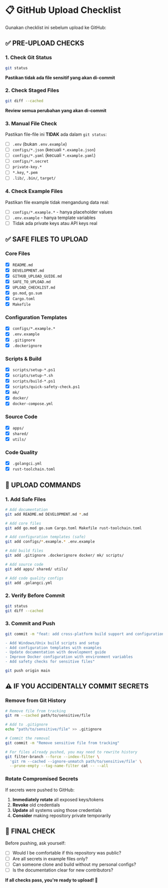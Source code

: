 # 📋 GitHub Upload Checklist

Gunakan checklist ini sebelum upload ke GitHub:

## ✅ PRE-UPLOAD CHECKS

### 1. Check Git Status
```bash
git status
```
**Pastikan tidak ada file sensitif yang akan di-commit**

### 2. Check Staged Files
```bash
git diff --cached
```
**Review semua perubahan yang akan di-commit**

### 3. Manual File Check
Pastikan file-file ini **TIDAK** ada dalam `git status`:
- [ ] `.env` (bukan `.env.example`)
- [ ] `configs/*.json` (kecuali `*.example.json`)
- [ ] `configs/*.yaml` (kecuali `*.example.yaml`)
- [ ] `configs/*.secret`
- [ ] `private-key.*`
- [ ] `*.key`, `*.pem`
- [ ] `.lib/`, `.bin/`, `target/`

### 4. Check Example Files
Pastikan file example tidak mengandung data real:
- [ ] `configs/*.example.*` - hanya placeholder values
- [ ] `.env.example` - hanya template variables
- [ ] Tidak ada private keys atau API keys real

## ✅ SAFE FILES TO UPLOAD

### Core Files
- [x] `README.md`
- [x] `DEVELOPMENT.md`
- [x] `GITHUB_UPLOAD_GUIDE.md`
- [x] `SAFE_TO_UPLOAD.md`
- [x] `UPLOAD_CHECKLIST.md`
- [x] `go.mod`, `go.sum`
- [x] `Cargo.toml`
- [x] `Makefile`

### Configuration Templates
- [x] `configs/*.example.*`
- [x] `.env.example`
- [x] `.gitignore`
- [x] `.dockerignore`

### Scripts & Build
- [x] `scripts/setup-*.ps1`
- [x] `scripts/setup-*.sh`
- [x] `scripts/build-*.ps1`
- [x] `scripts/quick-safety-check.ps1`
- [x] `mk/`
- [x] `docker/`
- [x] `docker-compose.yml`

### Source Code
- [x] `apps/`
- [x] `shared/`
- [x] `utils/`

### Code Quality
- [x] `.golangci.yml`
- [x] `rust-toolchain.toml`

## 🚀 UPLOAD COMMANDS

### 1. Add Safe Files
```bash
# Add documentation
git add README.md DEVELOPMENT.md *.md

# Add core files
git add go.mod go.sum Cargo.toml Makefile rust-toolchain.toml

# Add configuration templates (safe)
git add configs/*.example.* .env.example

# Add build files
git add .gitignore .dockerignore docker/ mk/ scripts/

# Add source code
git add apps/ shared/ utils/

# Add code quality configs
git add .golangci.yml
```

### 2. Verify Before Commit
```bash
git status
git diff --cached
```

### 3. Commit and Push
```bash
git commit -m "feat: add cross-platform build support and configuration templates

- Add Windows/Unix build scripts and setup
- Add configuration templates with examples
- Update documentation with development guide
- Improve Docker configuration with environment variables
- Add safety checks for sensitive files"

git push origin main
```

## ⚠️ IF YOU ACCIDENTALLY COMMIT SECRETS

### Remove from Git History
```bash
# Remove file from tracking
git rm --cached path/to/sensitive/file

# Add to .gitignore
echo "path/to/sensitive/file" >> .gitignore

# Commit the removal
git commit -m "Remove sensitive file from tracking"

# For files already pushed, you may need to rewrite history
git filter-branch --force --index-filter \
  'git rm --cached --ignore-unmatch path/to/sensitive/file' \
  --prune-empty --tag-name-filter cat -- --all
```

### Rotate Compromised Secrets
If secrets were pushed to GitHub:
1. **Immediately rotate** all exposed keys/tokens
2. **Revoke** old credentials
3. **Update** all systems using those credentials
4. **Consider** making repository private temporarily

## 🎯 FINAL CHECK

Before pushing, ask yourself:
- [ ] Would I be comfortable if this repository was public?
- [ ] Are all secrets in example files only?
- [ ] Can someone clone and build without my personal configs?
- [ ] Is the documentation clear for new contributors?

**If all checks pass, you're ready to upload! 🚀**
